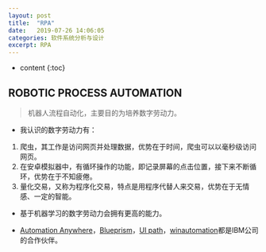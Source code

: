 ```yaml
---
layout: post
title:  "RPA"
date:   2019-07-26 14:06:05
categories: 软件系统分析与设计
excerpt: RPA
---
```


* content
{:toc}

## ROBOTIC PROCESS AUTOMATION

> 机器人流程自动化，主要目的为培养数字劳动力。

* 我认识的数字劳动力有：
1. 爬虫，其工作是访问网页并处理数据，优势在于时间，爬虫可以以毫秒级访问网页。
2. 在安卓模拟器中，有循环操作的功能，即记录屏幕的点击位置，接下来不断循环，优势在于不知疲倦。
3. 量化交易，又称为程序化交易，特点是用程序代替人来交易，优势在于无情感、一定的智能。

* 基于机器学习的数字劳动力会拥有更高的能力。


* [Automation Anywhere](https://www.ibm.com/support/knowledgecenter/en/SSMGNY_11.0.0/com.ibm.wbpm.rpa.main.doc/topics/getting_started_rpa.html)，[Blueprism](https://portal.blueprism.com/)，[UI path](https://studio.uipath.com/docs/introduction)，[winautomation](https://www.winautomation.com/support/tutorials/)都是IBM公司的合作伙伴。
